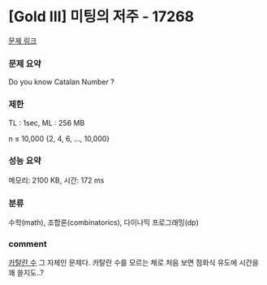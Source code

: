 
# [Gold III] 미팅의 저주 - 17268

[문제 링크](https://www.acmicpc.net/problem/17268)

### 문제 요약

<p> Do you know Catalan Number ? </p>

### 제한

TL : 1sec, ML : 256 MB

n ≤ 10,000 {2, 4, 6, ..., 10,000}

### 성능 요약

메모리: 2100 KB, 시간: 172 ms

### 분류

수학(math), 조합론(combinatorics), 다이나믹 프로그래밍(dp)

### comment

[카탈란 수](https://namu.wiki/w/%EC%B9%B4%ED%83%88%EB%9E%91%20%EC%88%98) 그 자체인 문제다. 카탈란 수를 모르는 채로 처음 보면 점화식 유도에 시간을 꽤 쓸지도..?
